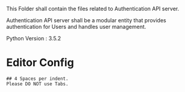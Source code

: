 This Folder shall contain the files related to Authentication API server.

Authentication API server shall be a modular entity that provides authentication for Users and handles user management.

Python Version : 3.5.2

# Editor Config

	## 4 Spaces per indent.
	Please DO NOT use Tabs.